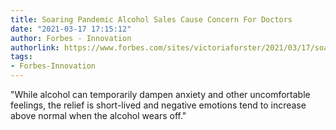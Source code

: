 ```yaml
---
title: Soaring Pandemic Alcohol Sales Cause Concern For Doctors
date: "2021-03-17 17:15:12"
author: Forbes - Innovation
authorlink: https://www.forbes.com/sites/victoriaforster/2021/03/17/soaring-pandemic-alcohol-sales-causing-concern-for-doctors/
tags:
- Forbes-Innovation
---
```

"While alcohol can temporarily dampen anxiety and other uncomfortable feelings, the relief is short-lived and negative emotions tend to increase above normal when the alcohol wears off."